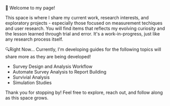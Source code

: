 👋 Welcome to my page!

This space is where I share my current work, research interests, and exploratory projects - especially those focused on measurement techiques and user research. 
You will find items that reflects my evolving curiosity and the lesson learned through trial and error. It's a work-in-progress, just like any research process itself. 

🔍Right Now... 
Currently, I'm developing guides for the following topics will share more as they are being developed!

* Survey Design and Analysis Workflow
* Automate Survey Analysis to Report Building
* Survivial Analysis
* Simulation Studies

Thank you for stopping by! Feel free to explore, reach out, and follow along as this space grows. 
